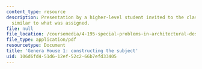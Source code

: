 ```yaml
---
content_type: resource
description: Presentation by a higher-level student invited to the class to show work
  similar to what was assigned.
file: null
file_location: /coursemedia/4-195-special-problems-in-architectural-design-spring-2005/106d6fd451d612ef52c266b7efd33405_1austin.pdf
file_type: application/pdf
resourcetype: Document
title: 'Genera House 1: constructing the subject'
uid: 106d6fd4-51d6-12ef-52c2-66b7efd33405
---
```

